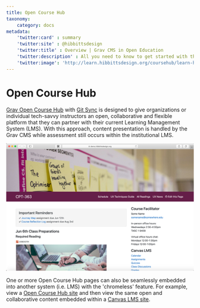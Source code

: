 ```yaml
---
title: Open Course Hub
taxonomy:
    category: docs
metadata:
    'twitter:card' : summary
    'twitter:site' : @hibbittsdesign
    'twitter:title' : Overview | Grav CMS in Open Education
    'twitter:description' : All you need to know to get started with the open source Grav CMS Open Course Hub skeleton package.
    'twitter:image': 'http://learn.hibbittsdesign.org/coursehub/learn-hibbittsdesign.png'
---
```


# Open Course Hub

[Grav Open Course Hub](https://github.com/hibbitts-design/grav-skeleton-course-hub) with [Git Sync](https://github.com/trilbymedia/grav-plugin-git-sync) is designed to give organizations or individual tech-savvy instructors an open, collaborative and flexible platform that they can partner with their current Learning Management System (LMS). With this approach, content presentation is handled by the Grav CMS while assessment still occurs within the institutional LMS. 

![Open Course Hub](coursehub.png)

One or more Open Course Hub pages can also be seamlessly embedded into another system (i.e. LMS) with the 'chromeless' feature. For example, view a [Open Course Hub site](http://demo.hibbittsdesign.org/grav-open-matter-course-hub) and then view the same open and collaborative content embedded within a [Canvas LMS site](https://sso.canvaslms.com/courses/1413912/).
